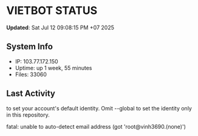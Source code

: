 # VIETBOT STATUS
**Updated**: Sat Jul 12 09:08:15 PM +07 2025

## System Info
- IP: 103.77.172.150
- Uptime: up 1 week, 55 minutes
- Files: 33060

## Last Activity

to set your account's default identity.
Omit --global to set the identity only in this repository.

fatal: unable to auto-detect email address (got 'root@vinh3690.(none)')
